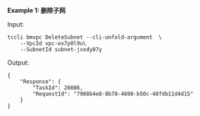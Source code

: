 **Example 1: 删除子网**



Input: 

```
tccli bmvpc DeleteSubnet --cli-unfold-argument  \
    --VpcId vpc-ox7p0l9u\
    --SubnetId subnet-jvxdy07y
```

Output: 
```
{
    "Response": {
        "TaskId": 20886,
        "RequestId": "7908b4e8-8b78-4698-b50c-48fdb11d4d15"
    }
}
```

